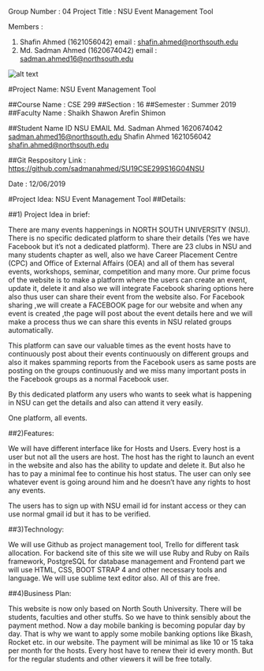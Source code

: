 Group Number : 04
Project Title : NSU Event Management Tool

Members :
1. Shafin Ahmed (1621056042)
email : shafin.ahmed@northsouth.edu
2. Md. Sadman Ahmed (1620674042)
email : sadman.ahmed16@northsouth.edu


![alt text][logo]

[logo]:https://github.com/sadmanahmed/SU19CSE299S16G04NSU/blob/master/GROUP%2004/nsu.png


#Project Name:  NSU Event Management Tool

##Course Name : CSE 299
##Section : 16
##Semester : Summer 2019
##Faculty Name : Shaikh Shawon Arefin Shimon

##Student Name     ID     NSU EMAIL
Md. Sadman Ahmed 1620674042 sadman.ahmed16@northsouth.edu
Shafin Ahmed 1621056042 shafin.ahmed@northsouth.edu

##Git Respository Link : https://github.com/sadmanahmed/SU19CSE299S16G04NSU


Date  : 12/06/2019

#Project Idea: NSU Event Management Tool
##Details:

##1) Project Idea in brief:

There are many events happenings in NORTH SOUTH UNIVERSITY (NSU). There is no specific dedicated platform to share their details (Yes we have Facebook but it’s not a dedicated platform). There are 23 clubs in NSU and many students chapter as well, also we have Career Placement Centre (CPC) and Office of External Affairs (OEA) and all of them has several events, workshops, seminar, competition and many more. Our prime focus of the website is to make a platform where the users can create an event, update it, delete it and also we will integrate Facebook sharing options here also thus user can share their event from the website also. For Facebook sharing ,we will create a FACEBOOK page for our website and when any event is created ,the page will post about the event details here and we will make a process thus we can share this events in NSU related groups automatically.

This platform can save our valuable times as the event hosts have to continuously post about their events continuously on different groups and also it makes spamming reports from the Facebook users as same posts are posting on the groups continuously and we miss many important posts in the Facebook groups as a normal Facebook user.

By this dedicated platform any users who wants to seek what is happening in NSU can get the details and also can attend it very easily.

One platform, all events.


##2)Features:

We will have different interface like for Hosts and Users. Every host is a user but not all the users are host. The host has the right to launch an event in the website and also has the ability to update and delete it. But also he has to pay a minimal fee to continue his host status.
The user can only see whatever event is going around him and he doesn’t have any rights to host any events.

The users has to sign up with NSU email id for instant access or they can use normal gmail id but it has to be verified.

##3)Technology:

We will use Github as project management tool, Trello for different task allocation.
For backend site of this site we will use Ruby and Ruby on Rails framework, PostgreSQL for database management and Frontend part we will use HTML, CSS, BOOT STRAP 4 and other necessary tools and language. We will use sublime text editor also. All of this are free.


##4)Business Plan:

This website is now only based on North South University. There will be students, faculties and other stuffs. So we have to think sensibly about the payment method.
Now a day mobile banking is becoming popular day by day. That is why we want to apply some mobile banking options like Bkash, Rocket etc. in our website. The payment will be minimal as like 10 or 15 taka per month for the hosts. Every host have to renew their id every month. But for the regular students and other viewers it will be free totally.

